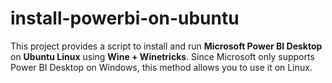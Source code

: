 # install-powerbi-on-ubuntu
This project provides a script to install and run **Microsoft Power BI Desktop** on **Ubuntu Linux** using **Wine + Winetricks**.   Since Microsoft only supports Power BI Desktop on Windows, this method allows you to use it on Linux.
